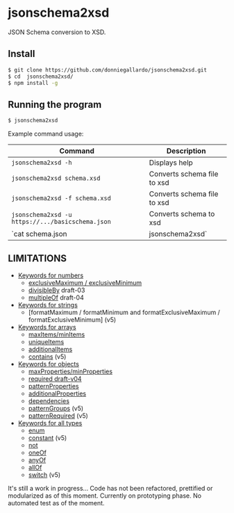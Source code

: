 # jsonschema2xsd
JSON Schema conversion to XSD.

## Install
```bash
$ git clone https://github.com/donniegallardo/jsonschema2xsd.git
$ cd  jsonschema2xsd/
$ npm install -g
```

## Running the program
```bash
$ jsonschema2xsd
```

Example command usage:

Command                      | Description
------------------------------|------------
`jsonschema2xsd -h`       | Displays help
`jsonschema2xsd schema.xsd`       | Converts schema file to xsd
`jsonschema2xsd -f schema.xsd`       | Converts schema file to xsd
`jsonschema2xsd -u https://.../basicschema.json`       | Converts schema to xsd
`cat schema.json | jsonschema2xsd`       | Converts pipe data to xsd

## LIMITATIONS
- [Keywords for numbers](#keywords-for-numbers)
    - [exclusiveMaximum / exclusiveMinimum](#maximum--minimum-and-exclusivemaximum--exclusiveminimum)
    - [divisibleBy](#) draft-03
    - [multipleOf](#) draft-04
- [Keywords for strings](#keywords-for-strings)
    - [formatMaximum / formatMinimum and formatExclusiveMaximum / formatExclusiveMinimum] (v5)
- [Keywords for arrays](#keywords-for-arrays)
    - [maxItems/minItems](#maxitems--minitems)
    - [uniqueItems](#) 
    - [additionalItems](#) 
    - [contains](#contains-v5-proposal) (v5)
- [Keywords for objects](#keywords-for-objects)
    - [maxProperties/minProperties](#maxproperties--minproperties)
    - [required draft-v04](#required)
    - [patternProperties](#patternproperties)
    - [additionalProperties](#additionalproperties)
    - [dependencies](#dependencies)
    - [patternGroups](#patterngroups-v5-proposal) (v5)
    - [patternRequired](#patternrequired-v5-proposal) (v5)
- [Keywords for all types](#keywords-for-all-types)
    - [enum](#enum)
    - [constant](#constant-v5-proposal) (v5)
    - [not](#not)
    - [oneOf](#oneof)
    - [anyOf](#anyof)
    - [allOf](#allof)
    - [switch](#switch-v5-proposal) (v5)

It's still a work in progress...
Code has not been refactored, prettified or modularized as of this moment.
Currently on prototyping phase.
No automated test as of the moment.
